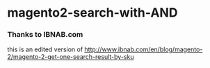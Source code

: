 # magento2-search-with-AND
### Thanks to IBNAB.com
this is an edited version of http://www.ibnab.com/en/blog/magento-2/magento-2-get-one-search-result-by-sku
